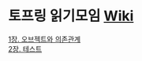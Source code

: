 # 토프링 읽기모임 [Wiki](https://github.com/jdalma/tobyspringin5/wiki)

[1장. 오브젝트와 의존관계](https://github.com/jdalma/tobyspringin5/wiki/1%EC%9E%A5.-%EC%98%A4%EB%B8%8C%EC%A0%9D%ED%8A%B8%EC%99%80-%EC%9D%98%EC%A1%B4%EA%B4%80%EA%B3%84)<br>
[2장. 테스트]()

